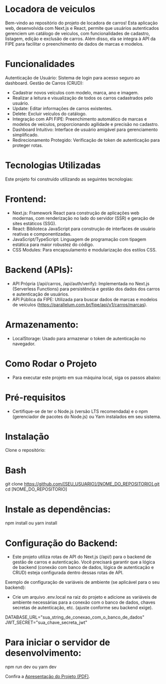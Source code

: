 # Locadora de veiculos
Bem-vindo ao repositório do projeto de locadora de carros! Esta aplicação web, desenvolvida com Next.js e React, permite que usuários autenticados gerenciem um catálogo de veículos, com funcionalidades de cadastro, listagem, edição e exclusão de carros. Além disso, ela se integra à API da FIPE para facilitar o preenchimento de dados de marcas e modelos.

# Funcionalidades
Autenticação de Usuário: Sistema de login para acesso seguro ao dashboard.
Gestão de Carros (CRUD):
- Cadastrar novos veículos com modelo, marca, ano e imagem.
- Realizar a leitura e visualização de todos os carros cadastrados pelo usuário.
- Update: Editar informações de carros existentes.
- Delete: Excluir veículos do catálogo.
- Integração com API FIPE: Preenchimento automático de marcas e modelos de veículos, proporcionando agilidade e precisão no cadastro.
- Dashboard Intuitivo: Interface de usuário amigável para gerenciamento simplificado.
- Redirecionamento Protegido: Verificação de token de autenticação para proteger rotas.

# Tecnologias Utilizadas
Este projeto foi construído utilizando as seguintes tecnologias:

# Frontend:
- Next.js: Framework React para construção de aplicações web modernas, com renderização no lado do servidor (SSR) e geração de sites estáticos (SSG).
- React: Biblioteca JavaScript para construção de interfaces de usuário reativas e componentizadas.
- JavaScript/TypeScript: Linguagem de programação com tipagem estática para maior robustez do código.
- CSS Modules: Para encapsulamento e modularização dos estilos CSS.

# Backend (APIs):
- API Própria (/api/carros, /api/auth/verify): Implementada no Next.js (Serverless Functions) para persistência e gestão dos dados dos carros e autenticação de usuários.
- API Pública da FIPE: Utilizada para buscar dados de marcas e modelos de veículos (https://parallelum.com.br/fipe/api/v1/carros/marcas).

# Armazenamento:
- LocalStorage: Usado para armazenar o token de autenticação no navegador.

# Como Rodar o Projeto
- Para executar este projeto em sua máquina local, siga os passos abaixo:

# Pré-requisitos
- Certifique-se de ter o Node.js (versão LTS recomendada) e o npm (gerenciador de pacotes do Node.js) ou Yarn instalados em seu sistema.

# Instalação
Clone o repositório:

# Bash

git clone https://github.com/[SEU_USUARIO]/[NOME_DO_REPOSITORIO].git
cd [NOME_DO_REPOSITORIO]

# Instale as dependências:
npm install
ou
yarn install

# Configuração do Backend:
- Este projeto utiliza rotas de API do Next.js (/api/) para o backend de gestão de carros e autenticação. Você precisará garantir que a lógica de backend (conexão com banco de dados, lógica de autenticação e CRUD) esteja configurada dentro dessas rotas de API.

Exemplo de configuração de variáveis de ambiente (se aplicável para o seu backend):
- Crie um arquivo .env.local na raiz do projeto e adicione as variáveis de ambiente necessárias para a conexão com o banco de dados, chaves secretas de autenticação, etc. (ajuste conforme seu backend exige).

DATABASE_URL="sua_string_de_conexao_com_o_banco_de_dados"
JWT_SECRET="sua_chave_secreta_jwt"

# Para iniciar o servidor de desenvolvimento:
npm run dev
ou
yarn dev

Confira a [Apresentação do Projeto (PDF)](./Apresentação%20Locadora%20de%20Carros%20-%20Web%20(2).pdf).
